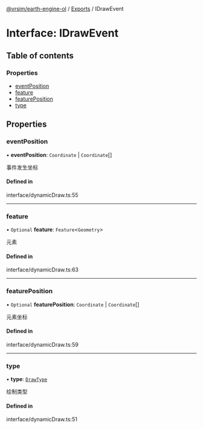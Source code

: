 [@vrsim/earth-engine-ol](../README.md) / [Exports](../modules.md) / IDrawEvent

# Interface: IDrawEvent

## Table of contents

### Properties

- [eventPosition](IDrawEvent.md#eventposition)
- [feature](IDrawEvent.md#feature)
- [featurePosition](IDrawEvent.md#featureposition)
- [type](IDrawEvent.md#type)

## Properties

### eventPosition

• **eventPosition**: `Coordinate` \| `Coordinate`[]

事件发生坐标

#### Defined in

interface/dynamicDraw.ts:55

___

### feature

• `Optional` **feature**: `Feature`<`Geometry`\>

元素

#### Defined in

interface/dynamicDraw.ts:63

___

### featurePosition

• `Optional` **featurePosition**: `Coordinate` \| `Coordinate`[]

元素坐标

#### Defined in

interface/dynamicDraw.ts:59

___

### type

• **type**: [`DrawType`](../enums/DrawType.md)

绘制类型

#### Defined in

interface/dynamicDraw.ts:51
